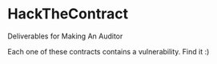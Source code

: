 # HackTheContract

Deliverables for Making An Auditor

Each one of these contracts contains a vulnerability. Find it :)